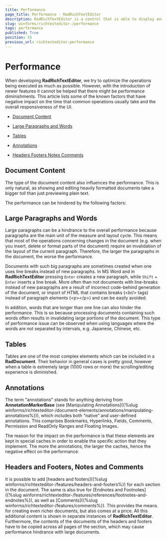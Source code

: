 ```yaml
---
title: Performance
page_title: Performance - RadRichTextEditor
description: RadRichTextEditor is a control that is able to display and edit rich-text content including formatted text arranged in pages, paragraphs, spans (runs), tables, etc.
slug: winforms/richtexteditor-/performance
tags: performance
published: True
position: 15
previous_url: richtexteditor-performance
---
```


# Performance

When developing __RadRichTextEditor__, we try to optimize the operations being executed as much as possible. However, with the introduction of newer features it cannot be helped that there might be performance diminishments. This article  lists some of the known factors that have negative impact on the time that common operations usually take and the overall responsiveness of the UI.      

* [Document Content](#document-content)

* [Large Paragraphs and Words](#large-paragraphs-and-words)

* [Tables](#tables)

* [Annotations](#annotations)

* [Headers Footers Notes Comments](#headers-and-footers-notes-and-comments)

## Document Content

The type of the document content also influences the performance. This is only natural, as showing and editing heavily formatted documents take a bigger toll than just previewing plain text.
        
The performance can be hindered by the following factors:
        
## Large Paragraphs and Words

Large paragraphs can be a hindrance to the overall performance because paragraphs are the main unit of the measure and layout cycle. This means that most of the operations concerning changes in the document (e.g. when you insert, delete or format parts of the document) require an invalidation of the layout of the current paragraph. Therefore, the larger the paragraphs in the document, the worse the performance.
        
Documents with such big paragraphs are sometimes created when one uses line breaks instead of new paragraphs. In MS Word and in **RadRichTextEditor** pressing `Enter` creates a new paragraph, while `Shift` + `Enter` inserts a line break. More often than not documents with line-breaks instead of new paragraphs are a result of incorrect code-behind generation of the document, or import of HTML that contains breaks (&lt;br/&gt; tags) instead of paragraph elements (&lt;p&gt;&lt;/p&gt;) and can be easily avoided.
        
In addition, words that are longer than one line can also hinder the performance. This is so because processing documents containing such words often results in invalidating large portions of the document. This type of performance issue can be observed when using languages where the words are not separated by intervals, e.g. Japanese, Chinese, etc.
        
## Tables

Tables are one of the most complex elements which can be included in a **RadDocument**. Their behavior in general cases is pretty good, however when a table is extremely large (1000 rows or more) the scrolling/editing experience is diminished.
        
## Annotations

The term "annotations" stands for anything deriving from **AnnotationMarkerBase** (see [Manipulating Annotations]({%slug winforms/richtexteditor-/document-elements/annotations/manipulating-annotations%})), which includes both “native” and user-defined annotations. This comprises Bookmarks, Hyperlinks, Fields, Comments, Permission and ReadOnly Ranges and Floating Images.
        
The reason for the impact on the performance is that these elements are kept in special caches in order to enable the specific action that they implement. The more the annotations, the larger the caches, hence the negative effect on the performance.
        
## Headers and Footers, Notes and Comments

It is possible to add [headers and footers]({%slug winforms/richtexteditor-/features/headers-and-footers%}) for each section in the document. The same is also true for [Endnotes and Footnotes]({%slug winforms/richtexteditor-/features/references/footnotes-and-endnotes%}), as well as [Comments]({%slug winforms/richtexteditor-/features/comments%}). This provides the means for creating even richer documents, but also comes at a price. All this additional content is shown in separate instances of **RadRichTextEditor**. Furthermore, the contents of the documents of the headers and footers have to be copied across all pages of the section, which may cause performance hindrance with large documents.
        

